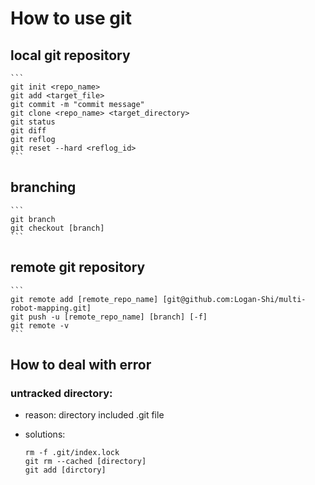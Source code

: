 # How to use git

## local git repository

	```
	git init <repo_name>
	git add <target_file>
	git commit -m "commit message"
	git clone <repo_name> <target_directory>
	git status
	git diff
	git reflog
	git reset --hard <reflog_id>
	```

## branching

	```
	git branch
	git checkout [branch]
	```
  
## remote git repository

	```
	git remote add [remote_repo_name] [git@github.com:Logan-Shi/multi-robot-mapping.git] 
	git push -u [remote_repo_name] [branch] [-f]
	git remote -v
	```


## How to deal with error

### untracked directory:

* reason: directory included .git file

* solutions: 

	```
	rm -f .git/index.lock  
	git rm --cached [directory]  
	git add [dirctory]  
	```